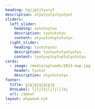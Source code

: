 ```yaml
---
heading: hgjjgtjtyuryf
description: utyutyutyutyutyut
sliders:
  left_slider:
    heading: uytutuytuu
    description: tyutututyu
    content: utyuytutuytututyu
  right_slider:
    heading: tyututyutu
    description: tyutyututyutyutyu
    content: tyutyuytuytuytutyututyu
cards:
  - image: /media/uploads/2023-map.jpg
    header: tyutut
    description: utyutututyu
footer:
  title: gjgjgjgjgjgjg
  btnLabel: ljljlkjljljljlkj
  url: /about
layout: whywood.njk
---
```

